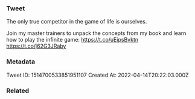 ### Tweet
The only true competitor in the game of life is ourselves. 

Join my master trainers to unpack the concepts from my book and learn how to play the infinite game: https://t.co/uEipsBvktn https://t.co/j62G3JRaby

### Metadata
Tweet ID: 1514700533851951107
Created At: 2022-04-14T20:22:03.000Z

### Related

